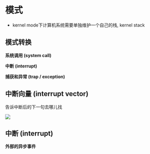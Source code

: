 # 模式



- kernel mode下计算机系统需要单独维护一个自己的栈, kernel stack









## 模式转换

**系统调用 (system call)**



**中断 (interrupt)**



**捕获和异常 (trap / exception)**



## 中断向量 (interrupt vector)

告诉中断后的下一句去哪儿找





![](http://m.qpic.cn/psc?/V13mdl0c1ilKRz/w47sCHZ1vIeYe.9hWkknXSD6.yAGhxXICcLedbBajwnk*QnPFMqkvq9iqOyynBnrQ2YOJesDuTlrotzWJUDXiQ!!/b&bo=jwLrAY8C6wEDCSw!&rf=viewer_4)



## 中断 (interrupt)

**外部的异步事件**